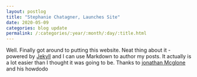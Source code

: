 ```yaml
---
layout: postlog
title: "Stephanie Chatagner, Launches Site"
date: 2020-05-09
categories: blog update
permalink: /:categories/:year/:month/:day/:title.html
---
```


Well. Finally got around to putting this website. Neat thing about it - powered by [Jekyll](http://jekyllrb.com) and I can use Markdown to author my posts. It actually is a lot easier than I thought it was going to be.
Thanks to [jonathan Mcglone](http://jmcglone.com/guides/github-pages/#) and his howdodo
